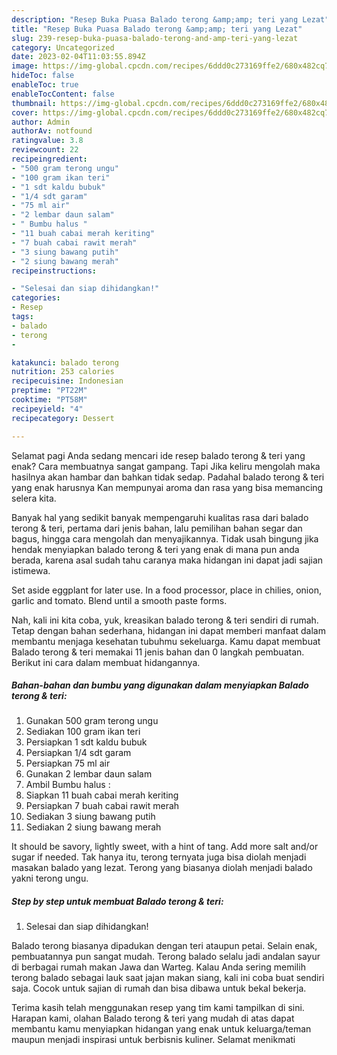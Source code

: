 ```yaml
---
description: "Resep Buka Puasa Balado terong &amp;amp; teri yang Lezat"
title: "Resep Buka Puasa Balado terong &amp;amp; teri yang Lezat"
slug: 239-resep-buka-puasa-balado-terong-and-amp-teri-yang-lezat
category: Uncategorized
date: 2023-02-04T11:03:55.894Z
image: https://img-global.cpcdn.com/recipes/6ddd0c273169ffe2/680x482cq70/balado-terong-teri-foto-resep-utama.jpg
hideToc: false
enableToc: true
enableTocContent: false
thumbnail: https://img-global.cpcdn.com/recipes/6ddd0c273169ffe2/680x482cq70/balado-terong-teri-foto-resep-utama.jpg
cover: https://img-global.cpcdn.com/recipes/6ddd0c273169ffe2/680x482cq70/balado-terong-teri-foto-resep-utama.jpg
author: Admin
authorAv: notfound
ratingvalue: 3.8
reviewcount: 22
recipeingredient:
- "500 gram terong ungu"
- "100 gram ikan teri"
- "1 sdt kaldu bubuk"
- "1/4 sdt garam"
- "75 ml air"
- "2 lembar daun salam"
- " Bumbu halus "
- "11 buah cabai merah keriting"
- "7 buah cabai rawit merah"
- "3 siung bawang putih"
- "2 siung bawang merah"
recipeinstructions:

- "Selesai dan siap dihidangkan!"
categories:
- Resep
tags:
- balado
- terong
- 

katakunci: balado terong  
nutrition: 253 calories
recipecuisine: Indonesian
preptime: "PT22M"
cooktime: "PT58M"
recipeyield: "4"
recipecategory: Dessert

---
```



Selamat pagi Anda sedang mencari ide resep balado terong &amp; teri yang enak? Cara membuatnya sangat gampang. Tapi Jika keliru mengolah maka hasilnya akan hambar dan bahkan tidak sedap. Padahal balado terong &amp; teri yang enak harusnya Kan mempunyai aroma dan rasa yang bisa memancing selera kita.


Banyak hal yang sedikit banyak mempengaruhi kualitas rasa dari balado terong &amp; teri, pertama dari jenis bahan, lalu pemilihan bahan segar dan bagus, hingga cara mengolah dan menyajikannya. Tidak usah bingung jika hendak menyiapkan balado terong &amp; teri yang enak di mana pun anda berada, karena asal sudah tahu caranya maka hidangan ini dapat jadi sajian istimewa.

Set aside eggplant for later use. In a food processor, place in chilies, onion, garlic and tomato. Blend until a smooth paste forms.


Nah, kali ini kita coba, yuk, kreasikan balado terong &amp; teri sendiri di rumah. Tetap dengan bahan sederhana, hidangan ini dapat memberi manfaat dalam membantu menjaga kesehatan tubuhmu sekeluarga. Kamu dapat membuat Balado terong &amp; teri memakai 11 jenis bahan dan 0 langkah pembuatan. Berikut ini cara dalam membuat hidangannya.

<!--inarticleads1-->

##### Bahan-bahan dan bumbu yang digunakan dalam menyiapkan Balado terong &amp; teri:

1. Gunakan 500 gram terong ungu
1. Sediakan 100 gram ikan teri
1. Persiapkan 1 sdt kaldu bubuk
1. Persiapkan 1/4 sdt garam
1. Persiapkan 75 ml air
1. Gunakan 2 lembar daun salam
1. Ambil  Bumbu halus :
1. Siapkan 11 buah cabai merah keriting
1. Persiapkan 7 buah cabai rawit merah
1. Sediakan 3 siung bawang putih
1. Sediakan 2 siung bawang merah


It should be savory, lightly sweet, with a hint of tang. Add more salt and/or sugar if needed. Tak hanya itu, terong ternyata juga bisa diolah menjadi masakan balado yang lezat. Terong yang biasanya diolah menjadi balado yakni terong ungu. 

<!--inarticleads2-->

##### Step by step untuk membuat Balado terong &amp; teri:


1. Selesai dan siap dihidangkan!

Balado terong biasanya dipadukan dengan teri ataupun petai. Selain enak, pembuatannya pun sangat mudah. Terong balado selalu jadi andalan sayur di berbagai rumah makan Jawa dan Warteg. Kalau Anda sering memilih terong balado sebagai lauk saat jajan makan siang, kali ini coba buat sendiri saja. Cocok untuk sajian di rumah dan bisa dibawa untuk bekal bekerja. 

Terima kasih telah menggunakan resep yang tim kami tampilkan di sini. Harapan kami, olahan Balado terong &amp; teri yang mudah di atas dapat membantu kamu menyiapkan hidangan yang enak untuk keluarga/teman maupun menjadi inspirasi untuk berbisnis kuliner. Selamat menikmati
